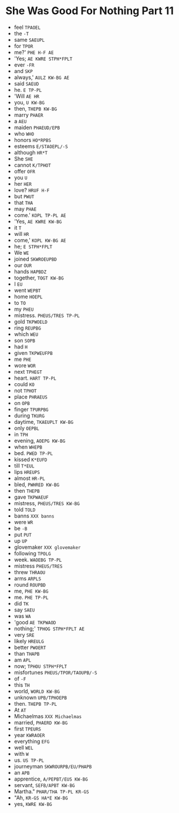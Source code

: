 # She Was Good For Nothing Part 11

* feel `TPAOEL`
* the `-T`
* same `SAEUPL`
* for `TPOR`
* me?' `PHE H-F AE`
* 'Yes; `AE KWRE STPH*FPLT`
* ever `-FR`
* and `SKP`
* always,' `AULZ KW-BG AE`
* said `SAEUD`
* he. `E TP-PL`
* 'Will `AE HR`
* you, `U KW-BG`
* then, `THEPB KW-BG`
* marry `PHAER`
* a `AEU`
* maiden `PHAEUD/EPB`
* who `WHO`
* honors `HO*RPBS`
* esteems `E/STAOEPL/-S`
* although `HR*T`
* She `SHE`
* cannot `K/TPHOT`
* offer `OFR`
* you `U`
* her `HER`
* love? `HRUF H-F`
* but `PWUT`
* that `THA`
* may `PHAE`
* come.' `KOPL TP-PL AE`
* 'Yes, `AE KWRE KW-BG`
* it `T`
* will `HR`
* come,' `KOPL KW-BG AE`
* he; `E STPH*FPLT`
* We `WE`
* joined `SKWROEUPBD`
* our `OUR`
* hands `HAPBDZ`
* together, `TOGT KW-BG`
* I `EU`
* went `WEPBT`
* home `HOEPL`
* to `TO`
* my `PHEU`
* mistress. `PHEUS/TRES TP-PL`
* gold `TKPWOELD`
* ring `REUPBG`
* which `WEU`
* son `SOPB`
* had `H`
* given `TKPWEUFPB`
* me `PHE`
* wore `WOR`
* next `TPHEGT`
* heart. `HART TP-PL`
* could `KO`
* not `TPHOT`
* place `PHRAEUS`
* on `OPB`
* finger `TPURPBG`
* during `TKURG`
* daytime, `TKAEUPLT KW-BG`
* only `OEPBL`
* in `TPH`
* evening, `AOEPG KW-BG`
* when `WHEPB`
* bed. `PWED TP-PL`
* kissed `K*EUFD`
* till `T*EUL`
* lips `HREUPS`
* almost `HR-PL`
* bled, `PWHRED KW-BG`
* then `THEPB`
* gave `TKPWAEUF`
* mistress, `PHEUS/TRES KW-BG`
* told `TOLD`
* banns `XXX banns`
* were `WR`
* be `-B`
* put `PUT`
* up `UP`
* glovemaker `XXX glovemaker`
* following `TPOLG`
* week. `WAOEBG TP-PL`
* mistress `PHEUS/TRES`
* threw `THRAOU`
* arms `ARPLS`
* round `ROUPBD`
* me, `PHE KW-BG`
* me. `PHE TP-PL`
* did `TK`
* say `SAEU`
* was `WA`
* 'good `AE TKPWAOD`
* nothing;' `TPHOG STPH*FPLT AE`
* very `SRE`
* likely `HREULG`
* better `PWOERT`
* than `THAPB`
* am `APL`
* now; `TPHOU STPH*FPLT`
* misfortunes `PHEUS/TPOR/TAOUPB/-S`
* of `-F`
* this `TH`
* world, `WORLD KW-BG`
* unknown `UPB/TPHOEPB`
* then. `THEPB TP-PL`
* At `AT`
* Michaelmas `XXX Michaelmas`
* married, `PHAERD KW-BG`
* first `TPEURS`
* year `KWRAOER`
* everything `EFG`
* well `WEL`
* with `W`
* us. `US TP-PL`
* journeyman `SKWROURPB/EU/PHAPB`
* an `APB`
* apprentice, `A/PEPBT/EUS KW-BG`
* servant, `SEFB/APBT KW-BG`
* Martha." `PHAR/THA TP-PL KR-GS`
* "Ah, `KR-GS HA*E KW-BG`
* yes, `KWRE KW-BG`
